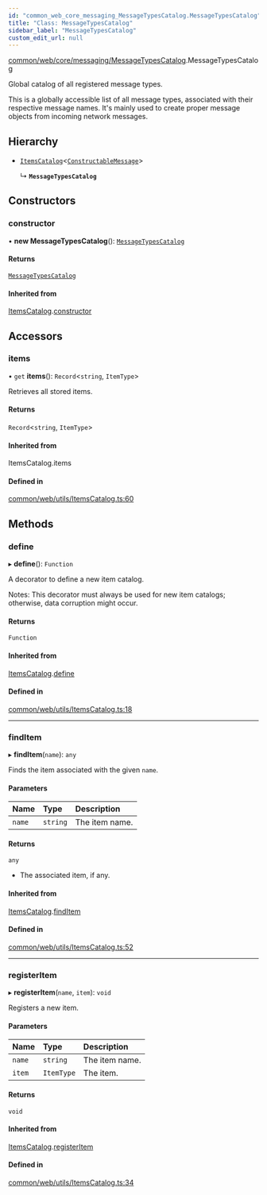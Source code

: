 ```yaml
---
id: "common_web_core_messaging_MessageTypesCatalog.MessageTypesCatalog"
title: "Class: MessageTypesCatalog"
sidebar_label: "MessageTypesCatalog"
custom_edit_url: null
---
```


[common/web/core/messaging/MessageTypesCatalog](../modules/common_web_core_messaging_MessageTypesCatalog.md).MessageTypesCatalog

Global catalog of all registered message types.

This is a globally accessible list of all message types, associated with their respective message names.
It's mainly used to create proper message objects from incoming network messages.

## Hierarchy

- [`ItemsCatalog`](common_web_utils_ItemsCatalog.ItemsCatalog.md)<[`ConstructableMessage`](../interfaces/common_web_core_messaging_Message.ConstructableMessage.md)\>

  ↳ **`MessageTypesCatalog`**

## Constructors

### constructor

• **new MessageTypesCatalog**(): [`MessageTypesCatalog`](common_web_core_messaging_MessageTypesCatalog.MessageTypesCatalog.md)

#### Returns

[`MessageTypesCatalog`](common_web_core_messaging_MessageTypesCatalog.MessageTypesCatalog.md)

#### Inherited from

[ItemsCatalog](common_web_utils_ItemsCatalog.ItemsCatalog.md).[constructor](common_web_utils_ItemsCatalog.ItemsCatalog.md#constructor)

## Accessors

### items

• `get` **items**(): `Record`<`string`, `ItemType`\>

Retrieves all stored items.

#### Returns

`Record`<`string`, `ItemType`\>

#### Inherited from

ItemsCatalog.items

#### Defined in

[common/web/utils/ItemsCatalog.ts:60](https://github.com/Soroush9978/rds-ng/blob/5673246/src/common/web/utils/ItemsCatalog.ts#L60)

## Methods

### define

▸ **define**(): `Function`

A decorator to define a new item catalog.

Notes:
    This decorator must always be used for new item catalogs; otherwise, data corruption might occur.

#### Returns

`Function`

#### Inherited from

[ItemsCatalog](common_web_utils_ItemsCatalog.ItemsCatalog.md).[define](common_web_utils_ItemsCatalog.ItemsCatalog.md#define)

#### Defined in

[common/web/utils/ItemsCatalog.ts:18](https://github.com/Soroush9978/rds-ng/blob/5673246/src/common/web/utils/ItemsCatalog.ts#L18)

___

### findItem

▸ **findItem**(`name`): `any`

Finds the item associated with the given ``name``.

#### Parameters

| Name | Type | Description |
| :------ | :------ | :------ |
| `name` | `string` | The item name. |

#### Returns

`any`

- The associated item, if any.

#### Inherited from

[ItemsCatalog](common_web_utils_ItemsCatalog.ItemsCatalog.md).[findItem](common_web_utils_ItemsCatalog.ItemsCatalog.md#finditem)

#### Defined in

[common/web/utils/ItemsCatalog.ts:52](https://github.com/Soroush9978/rds-ng/blob/5673246/src/common/web/utils/ItemsCatalog.ts#L52)

___

### registerItem

▸ **registerItem**(`name`, `item`): `void`

Registers a new item.

#### Parameters

| Name | Type | Description |
| :------ | :------ | :------ |
| `name` | `string` | The item name. |
| `item` | `ItemType` | The item. |

#### Returns

`void`

#### Inherited from

[ItemsCatalog](common_web_utils_ItemsCatalog.ItemsCatalog.md).[registerItem](common_web_utils_ItemsCatalog.ItemsCatalog.md#registeritem)

#### Defined in

[common/web/utils/ItemsCatalog.ts:34](https://github.com/Soroush9978/rds-ng/blob/5673246/src/common/web/utils/ItemsCatalog.ts#L34)
